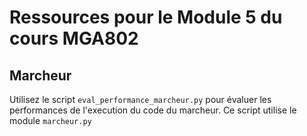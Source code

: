 # Ressources pour le Module 5 du cours MGA802

## Marcheur

Utilisez le script `eval_performance_marcheur.py` pour évaluer les performances de l'execution du code du marcheur. 
Ce script utilise le module `marcheur.py`

